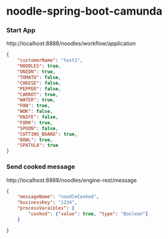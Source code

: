 # noodle-spring-boot-camunda

### Start App
http://localhost:8888/noodles/workflow/application<br>
```json
{
    "customerName": "test1",
    "NOODLES": true,
    "ONION": true,
    "TOMATO": false,
    "CHEESE": false,
    "PEPPER": false,
    "CARROT": true,
    "WATER": true,
    "PAN": true,
    "WOK": false,
    "KNIFE": false,
    "FORK": true,
    "SPOON": false,
    "CUTTING_BOARD": true,
    "BOWL": true,
    "SPATULA": true
}
```

### Send cooked message
http://localhost:8888/noodles/engine-rest/message<br>
```json
{
    "messageName": "noodleCooked",
    "businessKey": "1234",
    "processVaraibles": {
        "cooked": {"value": true, "type": "Boolean"}
    }

}
```
